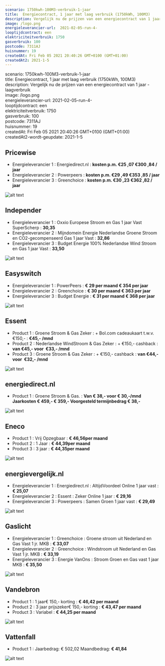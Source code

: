 ```yaml
---
scenario: 1750kwh-100M3-verbruik-1-jaar  
title:  Energiecontract, 1 jaar met laag verbruik (1750kWh, 100M3)  
description: Vergelijk nu de prijzen van een energiecontract van 1 jaar - laagverbruik  
image: /logo.png  
energieleverancier-url:  2021-02-05-run-4-  
looptijdcontract: een  
elektriciteitverbruik: 1750  
gasverbruik: 100  
postcode: 7311AJ  
huisnummer: 19  
createdAt: Fri Feb 05 2021 20:40:26 GMT+0100 (GMT+01:00)  
createdAt2: 2021-1-5  
---
```

scenario: 1750kwh-100M3-verbruik-1-jaar  
title:  Energiecontract, 1 jaar met laag verbruik (1750kWh, 100M3)  
description: Vergelijk nu de prijzen van een energiecontract van 1 jaar - laagverbruik  
image: /logo.png  
energieleverancier-url:  2021-02-05-run-4-  
looptijdcontract: een  
elektriciteitverbruik: 1750  
gasverbruik: 100  
postcode: 7311AJ  
huisnummer: 19  
createdAt: Fri Feb 05 2021 20:40:26 GMT+0100 (GMT+01:00)  
createdAt2-wordt-geupdate: 2021-1-5  

## Pricewise    
    
- Energieleverancier 1 :  Energiedirect.nl  :  **kosten p.m. €25 ,07 €300 ,84 / jaar**  
- Energieleverancier 2 :  Powerpeers :  **kosten p.m. €29 ,49 €353 ,85 / jaar**  
- Energieleverancier 3 :  Greenchoice :  **kosten p.m. €30 ,23 €362 ,82 / jaar** 
 
![alt text](/img/el/pricewise-1750kwh-100M3-verbruik-1-jaar-week5.png "Vergelijk energietarieven Pricewise")
## Independer    
  
- Energieleverancier 1 :  Oxxio Europese Stroom en Gas 1 jaar Vast SuperScherp  :  **30,35**  
- Energieleverancier 2 :  Mijndomein Energie Nederlandse Groene Stroom en CO2-gecompenseerd Gas 1 jaar Vast :  **32,86**  
- Energieleverancier 3 :  Budget Energie 100% Nederlandse Wind Stroom en Gas 1 jaar Vast :  **33,50**  

 
![alt text](/img/el/independer-1750kwh-100M3-verbruik-1-jaar-week5.png "Vergelijk energietarieven Independer")
## Easyswitch    
 
- Energieleverancier 1 :  PowerPeers  : **€ 29 per maand € 354 per jaar**   
- Energieleverancier 2 :  Greenchoice : **€ 30 per maand € 363 per jaar**  
- Energieleverancier 3 :  Budget Energie :  **€ 31 per maand € 368 per jaar**   
 
![alt text](/img/el/easyswitch-1750kwh-100M3-verbruik-1-jaar-week5.png "Vergelijk energietarieven Easyswitch")
## Essent    
  
- Product 1 :  Groene Stroom & Gas Zeker  : + Bol.com cadeaukaart t.w.v. €150,-  : **€45,- /mnd**  
- Product 2 :  Nederlandse WindStroom & Gas Zeker : + €150,- cashback  : **van €45,- voor  €33,- /mnd**  
- Product 3 :  Groene Stroom & Gas Zeker :  + €150,- cashback  : **van €44,- voor  €32,- /mnd**  
 

![alt text](/img/el/essent-1750kwh-100M3-verbruik-1-jaar-week5.png "Vergelijk energietarieven Essent")
## energiedirect.nl    

- Product 1 :  Groene Stroom & Gas.  : **Van € 38,- voor € 30,-/mnd Jaarkosten € 459,- € 359,- Voorgesteld termijnbedrag € 38,-**  
 
![alt text](/img/el/energiedirect-1750kwh-100M3-verbruik-1-jaar-week5.png "Vergelijk energietarieven energiedirect.nl")
## Eneco    
   
- Product 1 :  Vrij Opzegbaar  : **€ 46,56per maand**  
- Product 2 :  1 Jaar : **€ 44,39per maand**   
- Product 3 :  3 jaar :  **€ 44,35per maand**  
 
![alt text](/img/el/eneco-1750kwh-100M3-verbruik-1-jaar-week5.png "Vergelijk energietarieven Eneco")
## energievergelijk.nl    
   
- Energieleverancier 1 :  Energiedirect.nl  : AltijdVoordeel Online 1 jaar vast   : **€ 25,07**  
- Energieleverancier 2 :  Essent : Zeker Online 1 jaar   : **€ 29,16**  
- Energieleverancier 3 :  Powerpeers :  Samen Groen 1 jaar vast   : **€ 29,49**  
 
![alt text](/img/el/energievergelijk-1750kwh-100M3-verbruik-1-jaar-week5.png "Vergelijk energietarieven energievergelijk.nl")
## Gaslicht    
  
- Energieleverancier 1 : Greenchoice : Groene stroom uit Nederland en Gas Vast 1 jr. MKB : **€ 33,07**   
- Energieleverancier 2 : Greenchoice : Windstroom uit Nederland en Gas Vast 1 jr. MKB : **€ 33,19**   
- Energieleverancier 3 : Energie VanOns : Stroom Groen en Gas vast 1 jaar MKB : **€ 35,50**  

![alt text](/img/el/gaslicht-1750kwh-100M3-verbruik-1-jaar-week5.png "Vergelijk energietarieven gaslicht")
## Vandebron    

- Product 1 :  1 jaar€ 150,- korting  :  **€ 46,42 per maand**   
- Product 2 :  3 jaar prijszeker€ 150,- korting :  **€ 43,47 per maand**  
- Product 3 :  Variabel :  **€ 44,25 per maand**   
 
![alt text](/img/el/vandebron-1750kwh-100M3-verbruik-1-jaar-week5.png "Vergelijk energietarieven VandeBron")
## Vattenfall    
  
- Product 1 : Jaarbedrag: € 502,02  Maandbedrag: **€ 41,84**   

![alt text](/img/el/vattenfall-1750kwh-100M3-verbruik-1-jaar-week5.png "Vergelijk energietarieven Vattenfall")